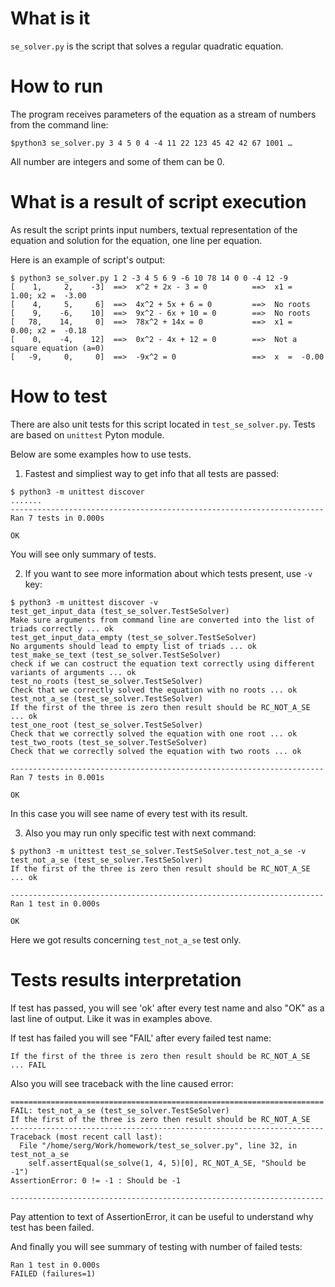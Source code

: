 # What is it

```se_solver.py``` is the script that solves a regular quadratic equation. 

# How to run
The program receives parameters of the equation as a stream of numbers from the command line:

```
$python3 se_solver.py 3 4 5 0 4 -4 11 22 123 45 42 42 67 1001 …
```

All number are integers and some of them can be 0. 

# What is a result of script execution

As result the script prints input numbers, textual representation of the equation and solution for the equation, 
one line per equation.

Here is an example of script's output:

```
$ python3 se_solver.py 1 2 -3 4 5 6 9 -6 10 78 14 0 0 -4 12 -9
[    1,     2,    -3]  ==>  x^2 + 2x - 3 = 0          ==>  x1 =   1.00; x2 =  -3.00
[    4,     5,     6]  ==>  4x^2 + 5x + 6 = 0         ==>  No roots
[    9,    -6,    10]  ==>  9x^2 - 6x + 10 = 0        ==>  No roots
[   78,    14,     0]  ==>  78x^2 + 14x = 0           ==>  x1 =   0.00; x2 =  -0.18
[    0,    -4,    12]  ==>  0x^2 - 4x + 12 = 0        ==>  Not a square equation (a=0)
[   -9,     0,     0]  ==>  -9x^2 = 0                 ==>  x  =  -0.00
```
# How to test

There are also unit tests for this script located in ```test_se_solver.py```. Tests are based on ```unittest``` Pyton module.

Below are some examples how to use tests.

1. Fastest and simpliest way to get info that all tests are passed:
```
$ python3 -m unittest discover
.......
----------------------------------------------------------------------
Ran 7 tests in 0.000s

OK
```
You will see only summary of tests.

2. If you want to see more information about which tests present, use ```-v``` key:

```
$ python3 -m unittest discover -v
test_get_input_data (test_se_solver.TestSeSolver)
Make sure arguments from command line are converted into the list of triads correctly ... ok
test_get_input_data_empty (test_se_solver.TestSeSolver)
No arguments should lead to empty list of triads ... ok
test_make_se_text (test_se_solver.TestSeSolver)
check if we can costruct the equation text correctly using different variants of arguments ... ok
test_no_roots (test_se_solver.TestSeSolver)
Check that we correctly solved the equation with no roots ... ok
test_not_a_se (test_se_solver.TestSeSolver)
If the first of the three is zero then result should be RC_NOT_A_SE ... ok
test_one_root (test_se_solver.TestSeSolver)
Check that we correctly solved the equation with one root ... ok
test_two_roots (test_se_solver.TestSeSolver)
Check that we correctly solved the equation with two roots ... ok

----------------------------------------------------------------------
Ran 7 tests in 0.001s

OK
```
In this case you will see name of every test with its result.

3. Also you may run only specific test with next command:

```
$ python3 -m unittest test_se_solver.TestSeSolver.test_not_a_se -v 
test_not_a_se (test_se_solver.TestSeSolver)
If the first of the three is zero then result should be RC_NOT_A_SE ... ok

----------------------------------------------------------------------
Ran 1 test in 0.000s

OK
```
Here we got results concerning ```test_not_a_se``` test only.

# Tests results interpretation

If test has passed, you will see 'ok' after every test name and also "OK" as a last line of output.
Like it was in examples above.

If test has failed you will see "FAIL' after every failed test name:

```
If the first of the three is zero then result should be RC_NOT_A_SE ... FAIL
```

Also you will see traceback with the line caused error:

```
======================================================================
FAIL: test_not_a_se (test_se_solver.TestSeSolver)
If the first of the three is zero then result should be RC_NOT_A_SE
----------------------------------------------------------------------
Traceback (most recent call last):
  File "/home/serg/Work/homework/test_se_solver.py", line 32, in test_not_a_se
    self.assertEqual(se_solve(1, 4, 5)[0], RC_NOT_A_SE, "Should be -1")
AssertionError: 0 != -1 : Should be -1

----------------------------------------------------------------------
```
Pay attention to text of AssertionError, it can be useful to understand why test has been failed.

And finally you will see summary of testing with number of failed tests:

```
Ran 1 test in 0.000s
FAILED (failures=1)
```
